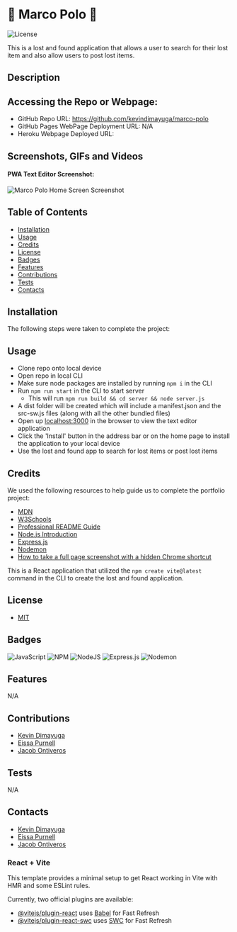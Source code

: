 # 🔎 Marco Polo 🔎

![License](https://img.shields.io/badge/license-MIT-blue)

This is a lost and found application that allows a user to search for their lost item and also allow users to post lost items.

## Description

## Accessing the Repo or Webpage:

- GitHub Repo URL: https://github.com/kevindimayuga/marco-polo
- GitHub Pages WebPage Deployment URL: N/A
- Heroku Webpage Deployed URL:

## Screenshots, GIFs and Videos

#### PWA Text Editor Screenshot:
![Marco Polo Home Screen Screenshot]()

## Table of Contents

- [Installation](#installation)
- [Usage](#usage)
- [Credits](#credits)
- [License](#license)
- [Badges](#badges)
- [Features](#features)
- [Contributions](#contributions)
- [Tests](#tests)
- [Contacts](#Contacts)

## Installation

The following steps were taken to complete the project:

## Usage

- Clone repo onto local device
- Open repo in local CLI
- Make sure node packages are installed by running `npm i` in the CLI
- Run `npm run start` in the CLI to start server
    - This will run `npm run build && cd server && node server.js`
- A dist folder will be created which will include a manifest.json and the src-sw.js files (along with all the other bundled files)
- Open up [localhost:3000](localhost:3000) in the browser to view the text editor application
- Click the 'Install' button in the address bar or on the home page to install the application to your local device
- Use the lost and found app to search for lost items or post lost items

## Credits

We used the following resources to help guide us to complete the portfolio project:

- [MDN](https://developer.mozilla.org/en-US/)
- [W3Schools](https://www.w3schools.com/)
- [Professional README Guide](https://coding-boot-camp.github.io/full-stack/github/professional-readme-guide)
- [Node.js Introduction](https://www.w3schools.com/nodejs/nodejs_intro.asp)
- [Express.js](https://www.npmjs.com/package/express)
- [Nodemon](https://www.npmjs.com/package/nodemon)
- [How to take a full page screenshot with a hidden Chrome shortcut](https://zapier.com/blog/full-page-screenshots-in-chrome/)

This is a React application that utilized the `npm create vite@latest` command in the CLI to create the lost and found application.

## License

- [MIT](https://opensource.org/license/mit/)

## Badges

![JavaScript](https://img.shields.io/badge/javascript-%23323330.svg?style=for-the-badge&logo=javascript&logoColor=%23F7DF1E)
![NPM](https://img.shields.io/badge/NPM-%23000000.svg?style=for-the-badge&logo=npm&logoColor=white)
![NodeJS](https://img.shields.io/badge/node.js-6DA55F?style=for-the-badge&logo=node.js&logoColor=white)
![Express.js](https://img.shields.io/badge/express.js-%23404d59.svg?style=for-the-badge&logo=express&logoColor=%2361DAFB)
![Nodemon](https://img.shields.io/badge/NODEMON-%23323330.svg?style=for-the-badge&logo=nodemon&logoColor=%BBDEAD)

## Features

N/A

## Contributions

- [Kevin Dimayuga](github.com/kevindimayuga)
- [Eissa Purnell](github.com/eissamonet)
- [Jacob Ontiveros](github.com/jmontiveros94)

## Tests

N/A

## Contacts

- [Kevin Dimayuga](github.com/kevindimayuga)
- [Eissa Purnell](github.com/eissamonet)
- [Jacob Ontiveros](github.com/jmontiveros94)

### React + Vite

This template provides a minimal setup to get React working in Vite with HMR and some ESLint rules.

Currently, two official plugins are available:

- [@vitejs/plugin-react](https://github.com/vitejs/vite-plugin-react/blob/main/packages/plugin-react/README.md) uses [Babel](https://babeljs.io/) for Fast Refresh
- [@vitejs/plugin-react-swc](https://github.com/vitejs/vite-plugin-react-swc) uses [SWC](https://swc.rs/) for Fast Refresh
